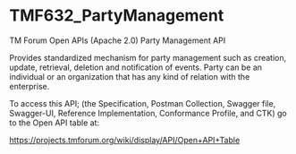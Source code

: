 # TMF632_PartyManagement
TM Forum Open APIs (Apache 2.0) Party Management API

Provides standardized mechanism for party management such as creation, update,
retrieval, deletion and notification of events. Party can be an individual or
an organization that has any kind of relation with the enterprise.

To access this API; (the Specification, Postman Collection, Swagger file, Swagger-UI, 
Reference Implementation, Conformance Profile, and CTK) go to the Open API table at:

https://projects.tmforum.org/wiki/display/API/Open+API+Table
